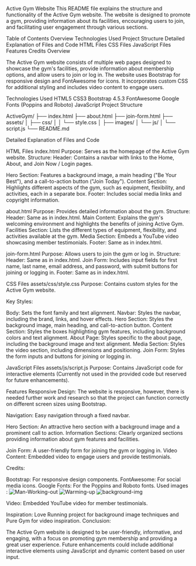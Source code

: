Active Gym Website
This README file explains the structure and functionality of the Active Gym website. The website is designed to promote a gym, providing information about its facilities, encouraging users to join, and facilitating user engagement through various sections.

Table of Contents
Overview
Technologies Used
Project Structure
Detailed Explanation of Files and Code
HTML Files
CSS Files
JavaScript Files
Features
Credits
Overview

The Active Gym website consists of multiple web pages designed to showcase the gym's facilities, provide information about membership options, and allow users to join or log in. The website uses Bootstrap for responsive design and FontAwesome for icons. It incorporates custom CSS for additional styling and includes video content to engage users.

Technologies Used
HTML5
CSS3
Bootstrap 4.5.3
FontAwesome
Google Fonts (Poppins and Roboto)
JavaScript
Project Structure


ActiveGym/
├── index.html
├── about.html
├── join-form.html
├── assets/
│   ├── css/
│   │   └── style.css
│   ├── images/
│   └── js/
│       └── script.js
└── README.md


Detailed Explanation of Files and Code

HTML Files
index.html
Purpose: Serves as the homepage of the Active Gym website.
Structure:
Header: Contains a navbar with links to the Home, About, and Join Now / Login pages.

Hero Section: Features a background image, a main heading ("Be Your Best"), and a call-to-action button ("Join Today").
Content Section: Highlights different aspects of the gym, such as equipment, flexibility, and activities, each in a separate box.
Footer: Includes social media links and copyright information.


about.html
Purpose: Provides detailed information about the gym.
Structure:
Header: Same as in index.html.
Main Content: Explains the gym's welcoming environment and highlights the benefits of joining Active Gym.
Facilities Section: Lists the different types of equipment, flexibility, and activities available at the gym.
Media Section: Embeds a YouTube video showcasing member testimonials.
Footer: Same as in index.html.


join-form.html
Purpose: Allows users to join the gym or log in.
Structure:
Header: Same as in index.html.
Join Form: Includes input fields for first name, last name, email address, and password, with submit buttons for joining or logging in.
Footer: Same as in index.html.

CSS Files
assets/css/style.css
Purpose: Contains custom styles for the Active Gym website.

Key Styles:

Body: Sets the font family and text alignment.
Navbar: Styles the navbar, including the brand, links, and hover effects.
Hero Section: Styles the background image, main heading, and call-to-action button.
Content Section: Styles the boxes highlighting gym features, including background colors and text alignment.
About Page: Styles specific to the about page, including the background image and text alignment.
Media Section: Styles the video section, including dimensions and positioning.
Join Form: Styles the form inputs and buttons for joining or logging in.

JavaScript Files
assets/js/script.js
Purpose: Contains JavaScript code for interactive elements (Currently not used in the provided code but reserved for future enhancements).

Features
Responsive Design: The website is responsive, however, there is needed further work and research so that the project can function correctly on different screen sizes using Bootstrap.

Navigation: Easy navigation through a fixed navbar.

Hero Section: An attractive hero section with a background image and a prominent call to action.
Information Sections: Clearly organized sections providing information about gym features and facilities.

Join Form: A user-friendly form for joining the gym or logging in.
Video Content: Embedded video to engage users and provide testimonials.

Credits:

Bootstrap: For responsive design components.
FontAwesome: For social media icons.
Google Fonts: For the Poppins and Roboto fonts.
 Used images :
![Man-Working-out](https://github.com/Diamanta0412/Milestone-project-1/assets/66073644/6037f657-3d83-4e03-aea9-e2f6cb0a20ff)
![Warming-up](https://github.com/Diamanta0412/Milestone-project-1/assets/66073644/5f09cb1b-2104-49fb-b325-dd8258e08511)
![background-img](https://github.com/Diamanta0412/Milestone-project-1/assets/66073644/a983edc2-ee2b-4e1e-ad62-3439a8a988a5)


Video: Embedded YouTube video for member testimonials.

Inspiration: Love Running project for background image techniques and Pure Gym for video inspiration.
Conclusion:

The Active Gym website is designed to be user-friendly, informative, and engaging, with a focus on promoting gym membership and providing a great user experience. Future enhancements could include additional interactive elements using JavaScript and dynamic content based on user input.
